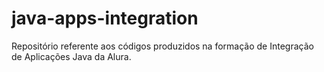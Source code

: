 # java-apps-integration
Repositório referente aos códigos produzidos na formação de Integração de Aplicações Java da Alura.
